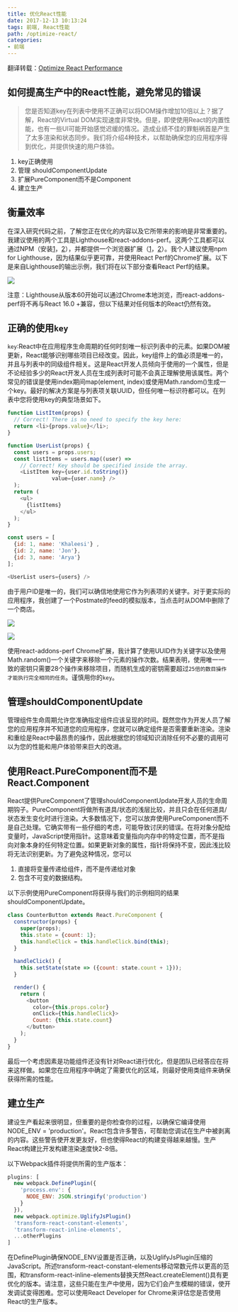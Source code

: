 ```yaml
---
title: 优化React性能
date: 2017-12-13 10:13:24
tags: 前端, React性能
path: /optimize-react/
categories:
- 前端
---
```


翻译转载：[Optimize React Performance](https://levelup.gitconnected.com/optimize-react-performance-c1a491ed9c36?ref=reddit&amp;utm_source=reddit&amp;utm_medium=react-12-12-2017)

## 如何提高生产中的React性能，避免常见的错误

>您是否知道key在列表中使用不正确可以将DOM操作增加10倍以上？据了解，React的Virtual DOM实现速度非常快。但是，即使使用React的内置性能，也有一些UI可能开始感觉迟缓的情况。造成业绩不佳的罪魁祸首是产生了太多渲染和状态同步。我们将介绍4种技术，以帮助确保您的应用程序得到优化，并提供快速的用户体验。

1. key正确使用
2. 管理 shouldComponentUpdate
3. 扩展PureComponent而不是Component
4. 建立生产



## 衡量效率

在深入研究代码之前，了解您正在优化的内容以及它所带来的影响是非常重要的。我建议使用的两个工具是Lighthouse和react-addons-perf。这两个工具都可以通过NPM（安装[1](https://www.npmjs.com/package/lighthouse)，[2](https://www.npmjs.com/package/react-addons-perf)），并都提供一个浏览器扩展（[1](https://chrome.google.com/webstore/detail/lighthouse/blipmdconlkpinefehnmjammfjpmpbjk)，[2](https://chrome.google.com/webstore/detail/react-perf/hacmcodfllhbnekmghgdlplbdnahmhmm?hl=en-US)）。我个人建议使用npm for Lighthouse，因为结果似乎更可靠，并使用React Perf的Chrome扩展。以下是来自Lighthouse的输出示例，我们将在以下部分查看React Perf的结果。

![](./1_P0wwSgmIoA48qFnsMbSamg.png)

注意：Lighthouse从版本60开始可以通过Chrome本地浏览，而react-addons-perf将不再与React 16.0 +兼容，但以下结果对任何版本的React仍然有效。

## 正确的使用`key`

`key`:React中在应用程序生命周期的任何时刻唯一标识列表中的元素。如果DOM被更新，React能够识别哪些项目已经改变。因此，key组件上的值必须是唯一的，并且与列表中的同级组件相关。这是React开发人员倾向于使用的一个属性，但是不论经验多少的React开发人员在生成列表时可能不会真正理解使用该属性。两个常见的错误是使用index期间map(element, index)或使用Math.random()生成一个key。最好的解决方案是与列表项关联UUID，但任何唯一标识符都可以。在列表中您将使用key的典型场景如下。

```js
function ListItem(props) {
  // Correct! There is no need to specify the key here:
  return <li>{props.value}</li>;
}

function UserList(props) {
  const users = props.users;
  const listItems = users.map((user) =>
    // Correct! Key should be specified inside the array.
    <ListItem key={user.id.toString()}
              value={user.name} />
  );
  return (
    <ul>
      {listItems}
    </ul>
  );
}

const users = [ 
  {id: 1, name: 'Khaleesi'} , 
  {id: 2, name: 'Jon'}, 
  {id: 3, name: 'Arya'}
];

<UserList users={users} />
```

由于用户ID是唯一的，我们可以确信地使用它作为列表项的关键字。对于更实际的应用程序，我创建了一个Postmate的feed的模拟版本，当点击时从DOM中删除了一个商店。

![](./1_hJJK3sBRN2g3NbXDPHTF9A.png)

![](./1_K9z91UAqGDb8pbcU1GRcPg.png)

使用react-addons-perf Chrome扩展，我计算了使用UUID作为关键字以及使用Math.random()一个关键字来移除一个元素的操作次数。结果表明，使用唯一一致的密钥只需要28个操作来移除项目，而随机生成的密钥需要超过`25倍的数目操作才能执行完全相同的任务`。谨慎用你的`key`。

## 管理shouldComponentUpdate

管理组件生命周期允许您准确指定组件应该呈现的时间。既然您作为开发人员了解您的应用程序并不知道您的应用程序，您就可以确定组件是否需要重新渲染。渲染和重绘是React中最昂贵的操作，因此根据您的领域知识消除任何不必要的调用可以为您的性能和用户体验带来巨大的改进。

## 使用React.PureComponent而不是React.Component

React提供PureComponent了管理shouldComponentUpdate开发人员的生命周期钩子。PureComponent将做所有道具/状态的浅层比较，并且只会在任何道具/状态发生变化时进行渲染。大多数情况下，您可以放弃使用PureComponent而不是自己处理。它确实带有一些仔细的考虑，可能导致讨厌的错误。在将对象分配给变量时，JavaScript使用指针。这意味着变量指向内存中的特定位置，而不是指向对象本身的任何特定位置。如果更新对象的属性，指针将保持不变，因此浅比较将无法识别更新。为了避免这种情况，您可以

1. 直接将变量传递给组件，而不是传递给对象
2. 包含不可变的数据结构。

以下示例使用PureComponent将获得与我们的示例相同的结果shouldComponentUpdate。

```js
class CounterButton extends React.PureComponent {
  constructor(props) {
    super(props);
    this.state = {count: 1};
    this.handleClick = this.handleClick.bind(this);
  }
  
  handleClick() {
    this.setState(state => ({count: state.count + 1}));
  }

  render() {
    return (
      <button
        color={this.props.color}
        onClick={this.handleClick}>
        Count: {this.state.count}
      </button>
    );
  }
}
```

最后一个考虑因素是功能组件还没有针对React进行优化，但是团队已经答应在将来这样做。如果您在应用程序中确定了需要优化的区域，则最好使用类组件来确保获得所需的性能。

## 建立生产

建设生产看起来很明显，但重要的是你检查你的过程，以确保它编译使用NODE_ENV = 'production'。React包含许多警告，可帮助您调试在生产中被剥离的内容。这些警告使开发更友好，但也使得React的构建变得越来越慢。生产React构建比开发构建渲染速度快2-8倍。

以下Webpack插件将提供所需的生产版本：

```js
plugins: [
  new webpack.DefinePlugin({
    'process.env': {
      NODE_ENV: JSON.stringify('production')
    }
  }),
  new webpack.optimize.UglifyJsPlugin()
  'transform-react-constant-elements',
  'transform-react-inline-elements',
  ...otherPlugins
]
```

在DefinePlugin确保NODE_ENV设置是否正确，以及UglifyJsPlugin压缩的JavaScript。所述transform-react-constant-elements移动常数元件以更高的范围，和transform-react-inline-elements替换天然React.createElement()具有更优化的版本。请注意，这些只能在生产中使用，因为它们会产生模糊的错误，使开发调试变得困难。您可以使用React Developer for Chrome来评估您是否使用React的生产版本。